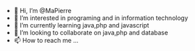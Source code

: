 - 👋 Hi, I’m @MaPierre
- 👀 I’m interested in programing and in information technology
- 🌱 I’m currently learning java,php and javascript
- 💞️ I’m looking to collaborate on java,php and database
- 📫 How to reach me ...

<!---
MaPierre/MaPierre is a ✨ special ✨ repository because its `README.md` (this file) appears on your GitHub profile.
You can click the Preview link to take a look at your changes.
--->
